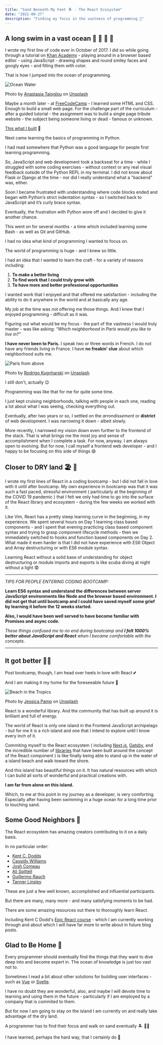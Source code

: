 ```yaml
---
title: "Sand Beneath My Feet 🏝️ - The React Ecosystem"
date: "2021-09-27"
description: "Finding my focus in the vastness of programming 🌠"
---
```


## A long swim in a vast ocean 🌊 🐚 🦈 🦑

I wrote my first line of code ever in October of 2017. I did so while going through a tutorial on [Khan Academy](https://www.khanacademy.org/) - playing around in a browser based editor - using JavaScript - drawing shapes and round smiley faces and googly eyes - and filling them with color.

That is how I jumped into the ocean of programming.

![Ocean Water](./anastasia-taioglou-unsplash.jpg)

Photo by <a href="https://unsplash.com/@thenata?utm_source=unsplash&utm_medium=referral&utm_content=creditCopyText">Anastasia Taioglou</a> on <a href="https://unsplash.com/s/photos/ocean?utm_source=unsplash&utm_medium=referral&utm_content=creditCopyText">Unsplash</a>

Maybe a month later - at [FreeCodeCamp](https://www.freecodecamp.org/) - I learned some HTML and CSS. Enough to build a small web page. For the challenge part of the curriculum - after a guided tutorial - the assignment was to build a single page tribute website - the subject being someone living or dead - famous or unknown.

[This what I built](https://papadavis47.github.io/my_sandbox/) 🤭

Next came learning the basics of programming in Python.

I had read somewhere that Python was a good language for people first learning programming.

So, JavaScript and web development took a backseat for a time - while I struggled with some coding exercises - without context or any real visual feedback outside of the Python REPL in my terminal. I did not know about Flask or Django at the time - nor did I really understand what a "backend" was, either.

Soon I became frustrated with understanding where code blocks ended and began with Python’s strict indentation syntax - so I switched back to JavaScript and it’s curly brace syntax.

Eventually, the frustration with Python wore off and I decided to give it another chance.

This went on for several months - a time which included learning some Bash - as well as Git and GitHub.

I had no idea what kind of programming I wanted to focus on.

The world of programming is huge - and I knew so little.

I had an idea that I wanted to learn the craft - for a variety of reasons including:

1. **To make a better living**
2. **To find work that I could truly grow with**
3. **To have more and better professional opportunities**

I wanted work that I enjoyed and that offered me satisfaction - including the ability to do it anywhere in the world and at basically any age.

My job at the time was not offering me those things. And I knew that I enjoyed programming - difficult as it was.

Figuring out what would be my focus - the part of the vastness I would truly master - was like asking: _“Which neighborhood in Paris would you like to live in?”_

**I have never been to Paris.** I speak two or three words in French. I do not have any friends living in France. I have **no freakin' clue** about which neighborhood suits me.

![Paris from above](./rodrigo-kugnharski-unsplash.jpg)

Photo by <a href="https://unsplash.com/@kugnharski?utm_source=unsplash&utm_medium=referral&utm_content=creditCopyText">Rodrigo Kugnharski</a> on <a href="https://unsplash.com/s/photos/paris?utm_source=unsplash&utm_medium=referral&utm_content=creditCopyText">Unsplash</a>

I still don't, actually 😉

Programming was like that for me for quite some time.

I just kept cruising neighborhoods, talking with people in each one, reading a lot about what I was seeing, checking everything out.

Eventually, after two years or so, I settled on the _arrondissement_ or **district** of web development. I was narrowing it down - albeit slowly.

More recently, I narrowed my vision down even further to the frontend of the stack. That is what brings me the most joy and sense of accomplishment when I complete a task. For now, anyway. I am always open to evolving. But for now, I call myself a frontend web developer - and I happy to be focusing on this side of things 😄

## Closer to DRY land 🏖 🙏

I wrote my first lines of React in a coding bootcamp - but I did not fall in love with it until after bootcamp. My own experience in bootcamp was that it was such a fast paced, stressful environment ( particularly at the beginning of the COVID 19 pandemic ) that I felt we only had time to go into the surface of the React library and ecosystem - during the few weeks we worked with it.

Like Vim, React has a pretty steep learning curve in the beginning, in my experience. We spent several hours on Day 1 learning class based components - and I spent that evening practicing class based component syntax and trying to grasp component lifecycle methods - then we immediately switched to hooks and function based components on Day 2. What made it even harder is that I did not have experience with ES6 Object and Array destructuring or with ES6 module syntax.

Learning React without a solid base of understanding for object destructuring or module imports and exports is like scuba diving at night without a light 😨

---

_TIPS FOR PEOPLE ENTERING CODING BOOTCAMP:_

**Learn ES6 syntax and understand the differences between server JavaScript environments like Node and the browser based environment. I did not get that until bootcamp and I could have saved myself some grief by learning it before the 12 weeks started.**

**Also, I would have been well served to have become familiar with Promises and async code.**

_These things confused me to no end during bootcamp and **I felt 1000% better about JavaScript and React** when I became comfortable with the concepts._

---

## It got better 🤟🏼

Post bootcamp, though, I am head over heels in love with React 💕

And I am making it my home for the foreseeable future 🏡

![Beach in the Tropics](./jessica-pamp-unsplash.jpg)

Photo by <a href="https://unsplash.com/@yessijes?utm_source=unsplash&utm_medium=referral&utm_content=creditCopyText">Jessica Pamp</a> on <a href="https://unsplash.com/s/photos/beach?utm_source=unsplash&utm_medium=referral&utm_content=creditCopyText">Unsplash</a>

React is a wonderful library. And the community that has built up around it is brilliant and full of energy.

The world of React is only one island in the Frontend JavaScript archipelago - but for me it is a rich island and one that I intend to explore until I know every inch of it.

Commiting myself to the React ecosystem ( including [Next.js](https://nextjs.org), [Gatsby](https://www.gatsbyjs.com/), and the incredible number of [libraries](https://github.com/enaqx/awesome-react) that have been built around the concept of the React component ) is like finally being able to stand up in the water of a island beach and walk toward the shore.

And this island has beautiful things on it. It has natural resources with which I can build all sorts of wonderful and practical creations with.

**I am far from alone on this island.**

Which, to me at this point in my journey as a developer, is very comforting. Especially after having been swimming in a huge ocean for a long time prior to touching sand.

## Some Good Neighbors 🎉

The React ecosystem has amazing creators contributing to it on a daily basis.

In no particular order:

- [Kent C. Dodds](https://kentcdodds.com/)
- [Cassidy Williams](https://twitter.com/cassidoo)
- [Josh Comeau](https://www.joshwcomeau.com/)
- [Ali Spittell](https://welearncode.com/)
- [Guillermo Rauch](https://rauchg.com/)
- [Tanner Linsley](https://github.com/tannerlinsley)

These are just a few well known, accomplished and influential participants.

But there are many, many more - and many satisfying moments to be had.

There are some amazing resources out there to thoroughly learn React.

Including Kent C Dodd's [Epic React course](https://epicreact.dev) - which I am currently working through and about which I will have far more to write about in future blog posts.

## Glad to Be Home 🙏

Every programmer should eventually find the things that they want to dive deep into and become expert in. The ocean of knowledge is just too vast not to.

Sometimes I read a bit about other solutions for building user interfaces - such as [Vue](https://vuejs.org/) or [Svelte](https://svelte.dev/).

I have no doubt they are wonderful, also, and maybe I will devote time to learning and using them in the future - particularly if I am employed by a company that is commited to them.

But for now I am going to stay on the island I am currently on and really take advantage of the dry land.

A programmer has to find their focus and walk on sand eventually 🏝️ 🚶🏼

I have learned, perhaps the hard way, that I certainly do 🙂
